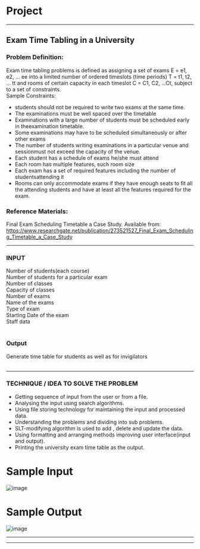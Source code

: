 # Project
----
## Exam Time Tabling in a University
### Problem Definition:
Exam time tabling problems is defined as assigning a set of exams E = e1, e2, ... ee into a limited number of ordered timeslots (time periods) T = t1, t2, ... tt and rooms of certain
capacity in each timeslot C = C1, C2, ...Ct, subject to a set of constraints.<br>
Sample Constraints:<br>
- students should not be required to write two exams at the same time.<br>
- The examinations must be well spaced over the timetable<br>
- Examinations with a large number of students must be scheduled early in theexamination timetable.<br>
- Some examinations may have to be scheduled simultaneously or after other exams<br>
- The number of students writing examinations in a particular venue and sessionmust not exceed the capacity of the venue.<br>
- Each student has a schedule of exams he/she must attend<br>
- Each room has multiple features, such room size<br>
- Each exam has a set of required features including the number of studentsattending it<br>
- Rooms can only accommodate exams if they have enough seats to fit all the attending students and have at least all the features required for the exam.<br>
### Reference Materials:<br>
Final Exam Scheduling Timetable a Case Study. Available from:
https://www.researchgate.net/publication/273521527_Final_Exam_Scheduling_Timetable_a_Case_Study

-----
### INPUT<br>
Number of students(each course)<br>
Number of students for a particular exam<br>
Number of classes<br>
Capacity of classes<br>
Number of exams<br>
Name of the exams<br>
Type of exam<br>
Starting Date of the exam<br>
Staff data<br>
<br>
### Output <br>
Generate time table for students as well as for invigilators<br>
<br>

----
### TECHNIQUE / IDEA TO SOLVE THE PROBLEM<br>
- Getting sequence of input from the user or from a file.<br>
- Analysing the input using search algorithms.<br>
- Using file storing technology for maintaining the input and processed data.<br>
- Understanding the problems and dividing into sub problems.<br>
- SLT-modifying algorithm is used to add , delete and update the data.<br>
- Using formatting and arranging methods improving user interface(input and output).<br>
- Printing the university exam time table as the output.<br>


# Sample Input
![image](https://user-images.githubusercontent.com/91019132/183908458-f33bfe27-1c10-4141-8288-e8549c9fef6d.png)

# Sample Output
![image](https://user-images.githubusercontent.com/91019132/183908151-3618edb2-1381-41ed-a4a3-fb5412ddb67a.png)

-----
-----
